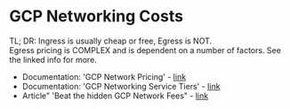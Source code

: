 # GCP Networking Costs

TL; DR: Ingress is usually cheap or free, Egress is NOT.    
Egress pricing is COMPLEX and is dependent on a number of factors.  See the linked info for more.

- Documentation: 'GCP Network Pricing' - [link](https://cloud.google.com/vpc/network-pricing)
- Documentation: 'GCP Networking Service Tiers' - [link](https://cloud.google.com/network-tiers)
- Article" 'Beat the hidden GCP Network Fees" - [link](https://cloud.netapp.com/blog/gcp-cvo-blg-gcp-network-pricing-how-to-beat-the-hidden-fees)
